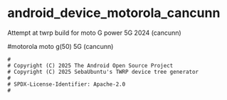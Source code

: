 # android_device_motorola_cancunn
Attempt at twrp build for moto G power 5G 2024 (cancunn)

#motorola moto g(50) 5G (cancunn)

```
#
# Copyright (C) 2025 The Android Open Source Project
# Copyright (C) 2025 SebaUbuntu's TWRP device tree generator
#
# SPDX-License-Identifier: Apache-2.0
#
```
